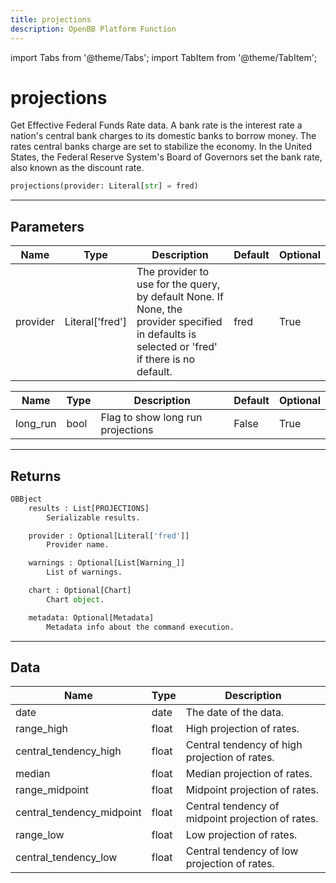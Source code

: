 ```yaml
---
title: projections
description: OpenBB Platform Function
---
```


import Tabs from '@theme/Tabs';
import TabItem from '@theme/TabItem';

# projections

Get Effective Federal Funds Rate data. A bank rate is the interest rate a nation's central bank charges to its
    domestic banks to borrow money. The rates central banks charge are set to stabilize the economy. In the
    United States, the Federal Reserve System's Board of Governors set the bank rate, also known as the discount rate.

```python wordwrap
projections(provider: Literal[str] = fred)
```

---

## Parameters

<Tabs>
<TabItem value="standard" label="Standard">

| Name | Type | Description | Default | Optional |
| ---- | ---- | ----------- | ------- | -------- |
| provider | Literal['fred'] | The provider to use for the query, by default None. If None, the provider specified in defaults is selected or 'fred' if there is no default. | fred | True |
</TabItem>

<TabItem value='fred' label='fred'>

| Name | Type | Description | Default | Optional |
| ---- | ---- | ----------- | ------- | -------- |
| long_run | bool | Flag to show long run projections | False | True |
</TabItem>

</Tabs>

---

## Returns

```python wordwrap
OBBject
    results : List[PROJECTIONS]
        Serializable results.

    provider : Optional[Literal['fred']]
        Provider name.

    warnings : Optional[List[Warning_]]
        List of warnings.

    chart : Optional[Chart]
        Chart object.

    metadata: Optional[Metadata]
        Metadata info about the command execution.
```

---

## Data

<Tabs>
<TabItem value="standard" label="Standard">

| Name | Type | Description |
| ---- | ---- | ----------- |
| date | date | The date of the data. |
| range_high | float | High projection of rates. |
| central_tendency_high | float | Central tendency of high projection of rates. |
| median | float | Median projection of rates. |
| range_midpoint | float | Midpoint projection of rates. |
| central_tendency_midpoint | float | Central tendency of midpoint projection of rates. |
| range_low | float | Low projection of rates. |
| central_tendency_low | float | Central tendency of low projection of rates. |
</TabItem>

</Tabs>

